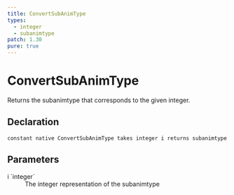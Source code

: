 ```yaml
---
title: ConvertSubAnimType
types:
  - integer
  - subanimtype
patch: 1.30
pure: true
---
```


# ConvertSubAnimType
Returns the subanimtype that corresponds to the given integer.

## Declaration

```
constant native ConvertSubAnimType takes integer i returns subanimtype
```

## Parameters
<dl>
  <dt>i `integer`</dt>
  <dd>The integer representation of the subanimtype</dd>
</dl>